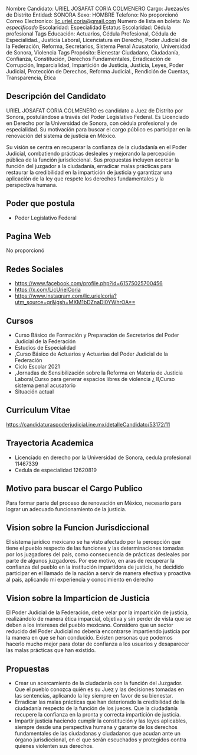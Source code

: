 Nombre Candidato: URIEL JOSAFAT CORIA COLMENERO
Cargo: Juezas/es de Distrito
Entidad: SONORA
Sexo: HOMBRE
Telefono: No proporcionó
Correo Electronico: lic.uriel.coria@gmail.com
Numero de lista en boleta: *No especificado*
Escolaridad: Especialidad
Estatus Escolaridad: Cédula profesional
Tags Educación: Actuarios, Cédula Profesional, Cédula de Especialidad., Justicia Laboral, Licenciatura en Derecho, Poder Judicial de la Federación, Reforma, Secretarios, Sistema Penal Acusatorio, Universidad de Sonora, Violencia
Tags Propósito: Bienestar Ciudadano, Ciudadanía, Confianza, Constitución, Derechos Fundamentales, Erradicación de Corrupción, Imparcialidad, Impartición de Justicia, Justicia, Leyes, Poder Judicial, Protección de Derechos, Reforma Judicial., Rendición de Cuentas, Transparencia, Ética


## Descripción del Candidato 

URIEL JOSAFAT CORIA COLMENERO es candidato a Juez de Distrito por Sonora, postulándose a través del Poder Legislativo Federal. Es Licenciado en Derecho por la Universidad de Sonora, con cédula profesional y de especialidad. Su motivación para buscar el cargo público es participar en la renovación del sistema de justicia en México.

Su visión se centra en recuperar la confianza de la ciudadanía en el Poder Judicial, combatiendo prácticas desleales y mejorando la percepción pública de la función jurisdiccional. Sus propuestas incluyen acercar la función del juzgador a la ciudadanía, erradicar malas prácticas para restaurar la credibilidad en la impartición de justicia y garantizar una aplicación de la ley que respete los derechos fundamentales y la perspectiva humana.


## Poder que postula

- Poder Legislativo Federal


## Pagina Web

No proporcionó


## Redes Sociales

- https://www.facebook.com/profile.php?id=61575025700456
- https://x.com/LicUrielCoria
- https://www.instagram.com/lic.urielcoria?utm_source=qr&igsh=MXM1bDZnaDl0YWhrOA==


## Cursos

- Curso Básico de Formación y Preparación de Secretarios del Poder Judicial de la Federación
- Estudios de Especialidad
- ,Curso Básico de Actuarios y Actuarias del Poder Judicial de la Federación
- Ciclo Escolar 2021
- ,Jornadas de Sensibilización sobre la Reforma en Materia de Justicia Laboral,Curso para generar espacios libres de violencia ¿ II,Curso sistema penal acusatorio
- Situación actual


## Curriculum Vitae

https://candidaturaspoderjudicial.ine.mx/detalleCandidato/53172/11


## Trayectoria Academica

- Licenciado en derecho por la Universidad de Sonora, cedula profesional 11467339
- Cedula de especialidad 12620819


## Motivo para buscar el Cargo Publico

Para formar parte del proceso de renovación en México, necesario para lograr un adecuado funcionamiento de la justicia.


## Vision sobre la Funcion Jurisdiccional

El sistema jurídico mexicano se ha visto afectado por la percepción que tiene el pueblo respecto de las funciones y las determinaciones tomadas por los juzgadores del país, como consecuencia de prácticas desleales por parte de algunos juzgadores. Por ese motivo, en aras de recuperar la confianza del pueblo en la institución impartidora de justicia, he decidido participar en el llamado de la nación a servir de manera efectiva y proactiva al país, aplicando mi experiencia y conocimiento en derecho


## Vision sobre la Imparticion de Justicia

El Poder Judicial de la Federación, debe velar por la impartición de justicia, realizándolo de manera ética imparcial, objetiva y sin perder de vista que se deben a los intereses del pueblo mexicano. Considero que un sector reducido del Poder Judicial no debería encontrarse impartiendo justicia por la manera en que se han conducido. Existen personas que podemos hacerlo mucho mejor para dotar de confianza a los usuarios y desaparecer las malas prácticas que han existido.


## Propuestas

- Crear un acercamiento de la ciudadanía con la función del Juzgador. Que el pueblo conozca quién es su Juez y las decisiones tomadas en las sentencias, aplicando la ley siempre en favor de su bienestar.
- Erradicar las malas prácticas que han deteriorado la credibilidad de la ciudadanía respecto de la función de los jueces. Que la ciudadanía recupere la confianza en la pronta y correcta impartición de justicia.
- Impartir justicia haciendo cumplir la constitución y las leyes aplicables, siempre desde una perspectiva humana y garante de los derechos fundamentales de las ciudadanas y ciudadanos que acudan ante un órgano jurisdiccional, en el que serán escuchados y protegidos contra quienes violenten sus derechos.

